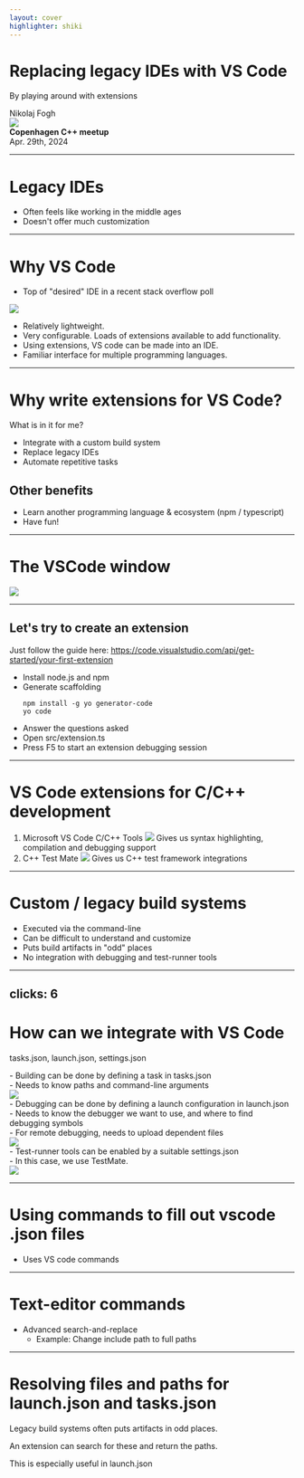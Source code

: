```yaml
---
layout: cover
highlighter: shiki
---
```


# Replacing legacy IDEs with VS Code

By playing around with extensions

<div class="uppercase text-sm tracking-widest">
Nikolaj Fogh
</div>

<div class="abs-bl mx-14 my-12 flex">
  <img src="/images/vscode-icon.png" class="h-8" />
  <div class="ml-3 flex flex-col text-left">
    <div><b>Copenhagen C++ meetup</b></div>
    <div class="text-sm opacity-50">Apr. 29th, 2024</div>
  </div>
</div>

---

# Legacy IDEs

- Often feels like working in the middle ages
- Doesn't offer much customization

---

# Why VS Code

<v-clicks>

- Top of "desired" IDE in a recent stack overflow poll
<img src="/images/so22_ides.png" class="w100" />

- Relatively lightweight.
- Very configurable. Loads of extensions available to add functionality.
- Using extensions, VS code can be made into an IDE.
- Familiar interface for multiple programming languages.

</v-clicks>

---

# Why write extensions for VS Code?
What is in it for me?

<v-clicks>

- Integrate with a custom build system
- Replace legacy IDEs
- Automate repetitive tasks

</v-clicks>

<v-click>

## Other benefits

</v-click>

<v-clicks>

- Learn another programming language & ecosystem (npm / typescript)
- Have fun!

</v-clicks>

---

# The VSCode window

<img src="/images/vscode-ide.png" class="w150" />

---

## Let's try to create an extension
Just follow the guide here: https://code.visualstudio.com/api/get-started/your-first-extension

<v-clicks>

- Install node.js and npm
- Generate scaffolding
  ```
  npm install -g yo generator-code
  yo code
  ````
- Answer the questions asked
- Open src/extension.ts
- Press F5 to start an extension debugging session

</v-clicks>

---

# VS Code extensions for C/C++ development
<v-clicks>

1. Microsoft VS Code C/C++ Tools <img src="/images/extension-cpp.png" />
    Gives us syntax highlighting, compilation and debugging support
2. C++ Test Mate <img src="/images/extension-testmate.png" />
    Gives us C++ test framework integrations

</v-clicks>

---

# Custom / legacy build systems

<v-clicks>

- Executed via the command-line
- Can be difficult to understand and customize
- Puts build artifacts in "odd" places
- No integration with debugging and test-runner tools

</v-clicks>

---
clicks: 6
---
# How can we integrate with VS Code

tasks.json, launch.json, settings.json

<div class="grid grid-cols-2 gap-x-4 gap-y-4">

<div>
  <div v-click="1">- Building can be done by defining a task in tasks.json</div>
  <div v-click="4" class="my-auto leading-6 text-base opacity-75">    - Needs to know paths and command-line arguments</div>
</div>

<div v-click="1"><img src="/images/tasks-cppbuild.png" rounded shadow class="w70" /></div>

<div>
  <div v-click="2">- Debugging can be done by defining a launch configuration in launch.json</div>
  <div v-click="5" class="my-auto leading-6 text-base opacity-75">    - Needs to know the debugger we want to use, and where to find debugging symbols</div>
  <div v-click="5" class="my-auto leading-6 text-base opacity-75">    - For remote debugging, needs to upload dependent files</div>
</div>

<div v-click="2"><img src="/images/launch-debug.png" rounded shadow class="w70" /></div>

<div>
  <div v-click="3">- Test-runner tools can be enabled by a suitable settings.json</div>
  <div v-click="6" class="my-auto leading-6 text-base opacity-75">    - In this case, we use TestMate.</div>
</div>

<div v-click="3"><img src="/images/tasks-cppbuild.png" rounded shadow class="w70" /></div>

</div>


---

# Using commands to fill out vscode .json files

<v-clicks>

- Uses VS code commands

</v-clicks>

---

# Text-editor commands

- Advanced search-and-replace
    - Example: Change include path to full paths

---

# Resolving files and paths for launch.json and tasks.json

Legacy build systems often puts artifacts in odd places.

An extension can search for these and return the paths.

This is especially useful in launch.json
